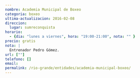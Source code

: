 ```yaml
---
nombre: Academia Municipal de Boxeo
categoria: boxeo
ultima-actualizacion: 2016-02-08
direccion: 
  lugar: sumreconquista
horario: 
  - {dia: "lunes a viernes", hora: "19:00-21:00", nota: "" }
precio: gratis
nota: | 
  Entrenador Pedro Gómez.
url: [""]
telefono: []
email: 
permalink: /rio-grande/entidades/academia-municipal-boxeo/
---
```

